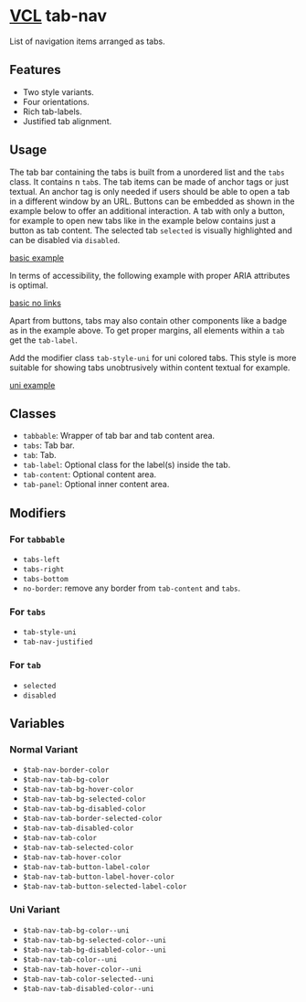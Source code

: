 # [VCL](https://vcl.github.io/) tab-nav

List of navigation items arranged as tabs.

## Features

- Two style variants.
- Four orientations.
- Rich tab-labels.
- Justified tab alignment.

## Usage

The tab bar containing the tabs is built from a unordered list and the
`tabs` class. It contains n `tab`s.
The tab items can be made of anchor tags or just textual.
An anchor tag is only needed if users should be able to open
a tab in a different window by an URL.
Buttons can be embedded as shown in the example below to offer an additional
interaction.
A tab with only a button, for example to open new tabs like in the
example below contains just a button as tab content.
The selected tab `selected` is visually highlighted and can
be disabled via `disabled`.

[basic example](/demo/example-basic.html)

In terms of accessibility, the following example with proper ARIA
attributes is optimal.

[basic no links](/demo/example-basic-no-links.html)

Apart from buttons, tabs may also contain other components like a badge as
in the example above. To get proper margins, all elements within
a `tab` get the `tab-label`.

Add the modifier class `tab-style-uni` for uni colored tabs.
This style is more suitable for showing tabs unobtrusively within
content textual for example.

[uni example](/demo/example-uni.html)

## Classes

- `tabbable`: Wrapper of tab bar and tab content area.
- `tabs`: Tab bar.
- `tab`: Tab.
- `tab-label`: Optional class for the label(s) inside the tab.
- `tab-content`: Optional content area.
- `tab-panel`: Optional inner content area.

## Modifiers

### For `tabbable`

- `tabs-left`
- `tabs-right`
- `tabs-bottom`
- `no-border`: remove any border from `tab-content` and `tabs`.

### For `tabs`

- `tab-style-uni`
- `tab-nav-justified`

### For `tab`

- `selected`
- `disabled`

## Variables

### Normal Variant

- `$tab-nav-border-color`
- `$tab-nav-tab-bg-color`
- `$tab-nav-tab-bg-hover-color`
- `$tab-nav-tab-bg-selected-color`
- `$tab-nav-tab-bg-disabled-color`
- `$tab-nav-tab-border-selected-color`
- `$tab-nav-tab-disabled-color`
- `$tab-nav-tab-color`
- `$tab-nav-tab-selected-color`
- `$tab-nav-tab-hover-color`
- `$tab-nav-tab-button-label-color`
- `$tab-nav-tab-button-label-hover-color`
- `$tab-nav-tab-button-selected-label-color`

### Uni Variant

- `$tab-nav-tab-bg-color--uni`
- `$tab-nav-tab-bg-selected-color--uni`
- `$tab-nav-tab-bg-disabled-color--uni`
- `$tab-nav-tab-color--uni`
- `$tab-nav-tab-hover-color--uni`
- `$tab-nav-tab-color-selected--uni`
- `$tab-nav-tab-disabled-color--uni`
